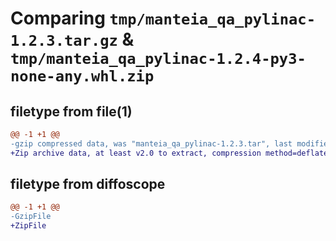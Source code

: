 # Comparing `tmp/manteia_qa_pylinac-1.2.3.tar.gz` & `tmp/manteia_qa_pylinac-1.2.4-py3-none-any.whl.zip`

## filetype from file(1)

```diff
@@ -1 +1 @@
-gzip compressed data, was "manteia_qa_pylinac-1.2.3.tar", last modified: Mon May 13 03:03:19 2024, max compression
+Zip archive data, at least v2.0 to extract, compression method=deflate
```

## filetype from diffoscope

```diff
@@ -1 +1 @@
-GzipFile
+ZipFile
```

